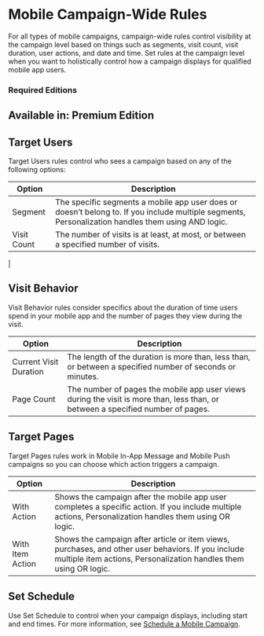 

# Mobile Campaign-Wide Rules

For all types of mobile campaigns, campaign-wide rules control visibility at
the campaign level based on things such as segments, visit count, visit
duration, user actions, and date and time. Set rules at the campaign level
when you want to holistically control how a campaign displays for qualified
mobile app users.

### Required Editions

Available in: Premium Edition  
---  
  
## Target Users

Target Users rules control who sees a campaign based on any of the following
options:

Option | Description  
---|---  
Segment | The specific segments a mobile app user does or doesn’t belong to. If you include multiple segments, Personalization handles them using AND logic.  
Visit Count | The number of visits is at least, at most, or between a specified number of visits.  
|  
  
## Visit Behavior

Visit Behavior rules consider specifics about the duration of time users spend
in your mobile app and the number of pages they view during the visit.

Option | Description  
---|---  
Current Visit Duration | The length of the duration is more than, less than, or between a specified number of seconds or minutes.  
Page Count | The number of pages the mobile app user views during the visit is more than, less than, or between a specified number of pages.  
  
## Target Pages

Target Pages rules work in Mobile In-App Message and Mobile Push campaigns so
you can choose which action triggers a campaign.

Option | Description  
---|---  
With Action | Shows the campaign after the mobile app user completes a specific action. If you include multiple actions, Personalization handles them using OR logic.  
With Item Action | Shows the campaign after article or item views, purchases, and other user behaviors. If you include multiple item actions, Personalization handles them using OR logic.  
  
## Set Schedule

Use Set Schedule to control when your campaign displays, including start and
end times. For more information, see [Schedule a Mobile
Campaign](https://help.salesforce.com/s/articleView?id=sf.mc_pers_mobile_campaign_schedule.htm&language=en_US&type=5
"You can use the Set Schedule option to define when your Mobile In-App Message
or Mobile Data campaign shows to qualified mobile app users. You can configure
start and end points. You can also display your campaign only during specific
hours for a time period or for all time.").

